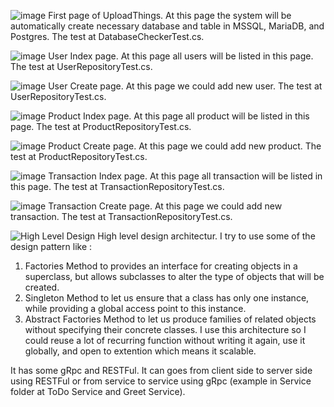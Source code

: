![image](https://github.com/user-attachments/assets/50678fc8-6251-455a-94b2-14763c889ddf)
First page of UploadThings. At this page the system will be automatically create necessary database and table in MSSQL, MariaDB, and Postgres. The test at DatabaseCheckerTest.cs.

![image](https://github.com/user-attachments/assets/c93cfb2c-a7be-4877-ac82-dd40e1fbb154)
User Index page. At this page all users will be listed in this page. The test at UserRepositoryTest.cs.

![image](https://github.com/user-attachments/assets/6afcc254-f2dc-47dd-a23e-8a384671e082)
User Create page. At this page we could add new user. The test at UserRepositoryTest.cs.

![image](https://github.com/user-attachments/assets/f91ead67-8e00-4ca5-a218-5a4b32131fd4)
Product Index page. At this page all product will be listed in this page. The test at ProductRepositoryTest.cs.

![image](https://github.com/user-attachments/assets/c1a294cc-7161-44d3-a7db-af8bf264500e)
Product Create page. At this page we could add new product. The test at ProductRepositoryTest.cs.

![image](https://github.com/user-attachments/assets/b561cbfb-9057-4092-af6a-9473010c2b5f)
Transaction Index page. At this page all transaction will be listed in this page. The test at TransactionRepositoryTest.cs.

![image](https://github.com/user-attachments/assets/edcb7f7d-d54e-4f25-a9c7-faf77a40eb48)
Transaction Create page. At this page we could add new transaction. The test at TransactionRepositoryTest.cs.

![High Level Design](https://github.com/user-attachments/assets/e751d458-927c-449c-bf34-662e7854a521)
High level design architectur. I try to use some of the design pattern like :
1. Factories Method to provides an interface for creating objects in a superclass, but allows subclasses to alter 
the type of objects that will be created.
2. Singleton Method to let us ensure that a class has only one instance, while providing a global access point to this instance.
3. Abstract Factories Method to let us produce families of related objects without specifying their concrete classes.
I use this architecture so I could reuse a lot of recurring function without writing it again, use it globally, and open to extention which means it scalable.

It has some gRpc and RESTFul. It can goes from client side to server side using RESTFul or from service to service using gRpc (example in Service folder at ToDo Service and Greet Service).
